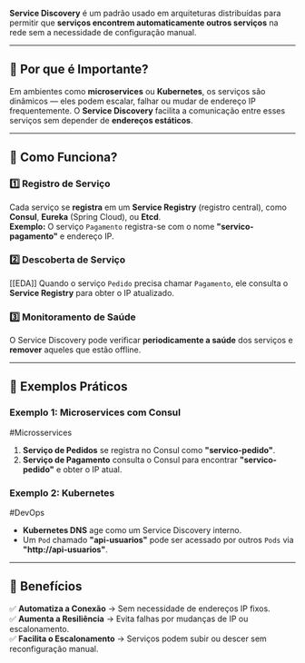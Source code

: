 **Service Discovery** é um padrão usado em arquiteturas distribuídas para permitir que **serviços encontrem automaticamente outros serviços** na rede sem a necessidade de configuração manual.

---

## **📌 Por que é Importante?**

Em ambientes como **microservices** ou **Kubernetes**, os serviços são dinâmicos — eles podem escalar, falhar ou mudar de endereço IP frequentemente. O **Service Discovery** facilita a comunicação entre esses serviços sem depender de **endereços estáticos**.

---

## **📌 Como Funciona?**

### **1️⃣ Registro de Serviço**

Cada serviço se **registra** em um **Service Registry** (registro central), como **Consul**, **Eureka** (Spring Cloud), ou **Etcd**.  
**Exemplo:** O serviço `Pagamento` registra-se com o nome **"servico-pagamento"** e endereço IP.

### **2️⃣ Descoberta de Serviço**
[[EDA]]
Quando o serviço `Pedido` precisa chamar `Pagamento`, ele consulta o **Service Registry** para obter o IP atualizado.

### **3️⃣ Monitoramento de Saúde**

O Service Discovery pode verificar **periodicamente a saúde** dos serviços e **remover** aqueles que estão offline.

---

## **📌 Exemplos Práticos**

### **Exemplo 1: Microservices com Consul**
#Microsservices 

1. **Serviço de Pedidos** se registra no Consul como **"servico-pedido"**.
2. **Serviço de Pagamento** consulta o Consul para encontrar **"servico-pedido"** e obter o IP atual.

### **Exemplo 2: Kubernetes**
#DevOps 

- **Kubernetes DNS** age como um Service Discovery interno.
- Um `Pod` chamado **"api-usuarios"** pode ser acessado por outros `Pods` via **"http://api-usuarios"**.

---

## **📌 Benefícios**

✅ **Automatiza a Conexão** → Sem necessidade de endereços IP fixos.  
✅ **Aumenta a Resiliência** → Evita falhas por mudanças de IP ou escalonamento.  
✅ **Facilita o Escalonamento** → Serviços podem subir ou descer sem reconfiguração manual.